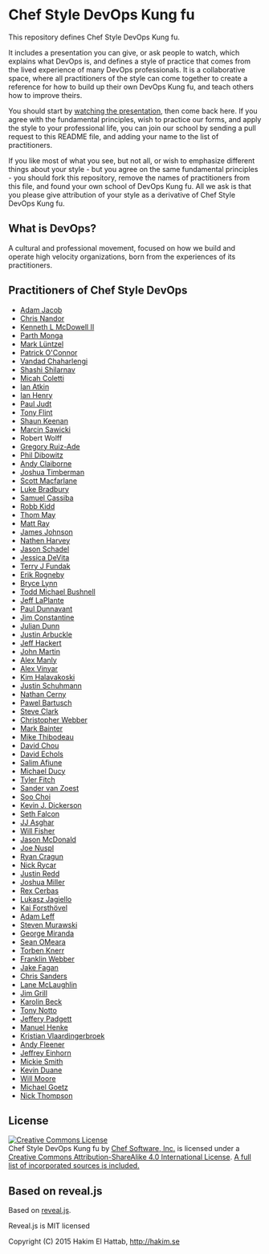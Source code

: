 # Chef Style DevOps Kung fu

This repository defines Chef Style DevOps Kung fu.

It includes a presentation you can give, or ask people to watch, which explains
what DevOps is, and defines a style of practice that comes from the lived
experience of many DevOps professionals. It is a collaborative space, where all
practitioners of the style can come together to create a reference for how to
build up their own DevOps Kung fu, and teach others how to improve theirs.

You should start by [watching the presentation](https://www.youtube.com/watch?v=_DEToXsgrPc), then come back here. If you agree
with the fundamental principles, wish to practice our forms, and apply the style
to your professional life, you can join our school by sending a pull request to
this README file, and adding your name to the list of practitioners.

If you like most of what you see, but not all, or wish to emphasize different
things about your style - but you agree on the same fundamental principles - you
should fork this repository, remove the names of practitioners from this file,
and found your own school of DevOps Kung fu. All we ask is that you please give
attribution of your style as a derivative of Chef Style DevOps Kung fu.

## What is DevOps?

A cultural and professional movement, focused on how we build and operate high
velocity organizations, born from the experiences of its practitioners.

## Practitioners of Chef Style DevOps

* [Adam Jacob](http://chef.io)
* [Chris Nandor](http://pudge.net/)
* [Kenneth L McDowell II](https://github.com/kmcdowell85)
* [Parth Monga](https://github.com/Parthmonga)
* [Mark Lüntzel](https://github.com/luntzel)
* [Patrick O'Connor](http://github.com/dontrebootme)
* [Vandad Chaharlengi](https://github.com/vandadck)
* [Shashi Shilarnav](https://github.com/shashirsa)
* [Micah Coletti](http://ancestry.com)
* [Ian Atkin](https://versal.com)
* [Ian Henry](http://geekblood.com)
* [Paul Judt](http://www.shopatron.com)
* [Tony Flint](http://nefario.us)
* [Shaun Keenan](http://skeenan.net)
* [Marcin Sawicki](https://github.com/odcinek)
* Robert Wolff
* [Gregory Ruiz-Ade](https://github.com/gkra)
* [Phil Dibowitz](http://github.com/jaymzh)
* [Andy Claiborne](http://github.com/veloandy)
* [Joshua Timberman](https://github.com/jtimberman)
* [Scott Macfarlane](https://github.com/smacfarlane)
* [Luke Bradbury](https://github.com/hanskreuger)
* [Samuel Cassiba](http://github.com/scassiba)
* [Robb Kidd](http://github.com/robbkidd)
* [Thom May](https://github.com/thommay)
* [Matt Ray](http://github.com/mattray)
* [James Johnson](http://github.com/jcejohnson)
* [Nathen Harvey](http://github.com/nathenharvey)
* [Jason Schadel](http://github.com/wyrdvans)
* [Jessica DeVita](http://github.com/ubergeekgirl)
* [Terry J Fundak](http://github.com/tjsoftworks)
* [Erik Rogneby](http://github.com/err0)
* [Bryce Lynn](http://github.com/bignastybryce)
* [Todd Michael Bushnell](http://github.com/toddmichael)
* [Jeff LaPlante](http://github.com/jefflaplante)
* [Paul Dunnavant](http://github.com/pdunnavant)
* [Jim Constantine](http://github.com/jaconstantine)
* [Julian Dunn](http://github.com/juliandunn)
* [Justin Arbuckle](http://github.com/dromologue)
* [Jeff Hackert](https://github.com/jchackert)
* [John Martin](http://github.com/tekbuddha)
* [Alex Manly](http://github.com/alexmanly)
* [Alex Vinyar](http://github.com/vinyar)
* [Kim Halavakoski](http://github.com/khalavak)
* [Justin Schuhmann](https://github.com/EasyAsABC123)
* [Nathan Cerny](https://github.com/ncerny/)
* [Pawel Bartusch](http://twitter.com/pbartusch)
* [Steve Clark](http://github.com/sclark007)
* [Christopher Webber](https://github.com/cwebberOps)
* [Mark Bainter](http://github.com/mbainter)
* [Mike Thibodeau](http://github.com/MikeTLive)
* [David Chou](https://twitter.com/iamdavidschou)
* [David Echols](http://github.com/echohack)
* [Salim Afiune](http://github.com/afiune)
* [Michael Ducy](https://twitter.com/mfdii)
* [Tyler Fitch](https://github.com/tfitch)
* [Sander van Zoest](https://github.com/svanzoest)
* [Soo Choi](https://github.com/soosiechoi)
* [Kevin J. Dickerson](http://github.com/kevindickerson)
* [Seth Falcon](https://github.com/seth)
* [JJ Asghar](https://github.com/jjasghar)
* [Will Fisher](https://github.com/teknofire)
* [Jason McDonald](https://github.com/hamburglar)
* [Joe Nuspl](http://github.com/nvwls)
* [Ryan Cragun](https://github.com/ryancragun)
* [Nick Rycar](https://github.com/ChefRycar)
* [Justin Redd](https://twitter.com/justinredd)
* [Joshua Miller](https://github.com/jassinpain)
* [Rex Cerbas](https://github.com/rx007)
* [Lukasz Jagiello](https://github.com/ljagiello)
* [Kai Forsthövel](https://github.com/kforsthoevel)
* [Adam Leff](https://github.com/adamleff)
* [Steven Murawski](https://github.com/smurawski)
* [George Miranda](https://github.com/gmiranda23)
* [Sean OMeara](https://github.com/someara)
* [Torben Knerr](https://github.com/tknerr)
* [Franklin Webber](https://github.com/burtlo)
* [Jake Fagan](https://github.com/jakef)
* [Chris Sanders](https://github.com/chris-sanders-dot-org)
* [Lane McLaughlin](https://github.com/spacattac)
* [Jim Grill](https://github.com/jgrill)
* [Karolin Beck](https://github.com/karobeck)
* [Tony Notto](https://github.com/tonynotto)
* [Jeffery Padgett](https://github.com/jbpadgett)
* [Manuel Henke](https://github.com/ducke)
* [Kristian Vlaardingerbroek](https://github.com/rarenerd)
* [Andy Fleener](https://github.com/anfleene)
* [Jeffrey Einhorn](https://twitter.com/JeffEinhorn) 
* [Mickie Smith](https://twitter.com/pagnmickie)
* [Kevin Duane](https://twitter.com/crackmac)
* [Will Moore](https://twitter.com/willmoore)
* [Michael Goetz](https://github.com/micgo)
* [Nick Thompson](https://github.com/wnthompson78)

## License

<a rel="license" href="http://creativecommons.org/licenses/by-sa/4.0/"><img alt="Creative Commons License" style="border-width:0" src="https://i.creativecommons.org/l/by-sa/4.0/88x31.png" /></a><br /><span xmlns:dct="http://purl.org/dc/terms/" property="dct:title">Chef Style DevOps Kung fu</span> by <a xmlns:cc="http://creativecommons.org/ns#" href="http://chef.io" property="cc:attributionName" rel="cc:attributionURL">Chef Software, Inc.</a> is licensed under a <a rel="license" href="http://creativecommons.org/licenses/by-sa/4.0/">Creative Commons Attribution-ShareAlike 4.0 International License</a>. <a href="attribution.html">A full list of incorporated sources is included.</a>

## Based on reveal.js

Based on [reveal.js](http://lab.hakim.se/reveal-js).

Reveal.js is MIT licensed

Copyright (C) 2015 Hakim El Hattab, http://hakim.se
